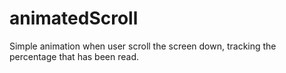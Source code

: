 # animatedScroll
Simple animation when user scroll the screen down, tracking the percentage that has been read.
